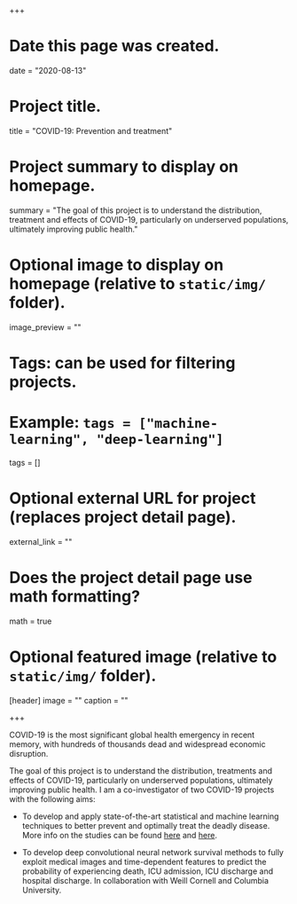 +++
# Date this page was created.
date = "2020-08-13"

# Project title.
title = "COVID-19: Prevention and treatment"

# Project summary to display on homepage.
summary = "The goal of this project is to understand the distribution, treatment and effects of COVID-19, particularly on underserved populations, ultimately improving public health."

# Optional image to display on homepage (relative to `static/img/` folder).
image_preview = ""

# Tags: can be used for filtering projects.
# Example: `tags = ["machine-learning", "deep-learning"]`
tags = []

# Optional external URL for project (replaces project detail page).
external_link = ""

# Does the project detail page use math formatting?
math = true

# Optional featured image (relative to `static/img/` folder).
[header]
image = ""
caption = ""

+++

COVID-19 is the most significant global health emergency in recent memory, with hundreds of thousands dead and widespread economic disruption. 

The goal of this project is to understand the distribution, treatments and effects of COVID-19, particularly on underserved populations, ultimately improving public health. I am a co-investigator of two COVID-19 projects with the following aims:

- To develop and apply state-of-the-art statistical and machine learning techniques to better prevent and optimally treat the deadly disease. More info on the studies can be found [here](https://biostatcenter.gwu.edu/projects/covid-19crp) and [here](https://publichealth.gwu.edu/content/george-washington-university-biostatistics-center-launches-three-covid-19-projects). 

- To develop deep convolutional neural network survival methods to fully exploit medical images and time-dependent features to predict the probability of experiencing death, ICU admission, ICU discharge and hospital discharge. In collaboration with Weill Cornell and Columbia University. 

